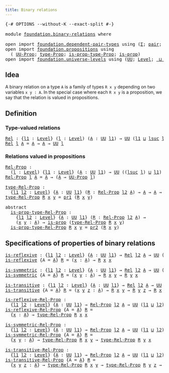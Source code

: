 ```yaml
---
title: Binary relations
---
```


<pre class="Agda"><a id="42" class="Symbol">{-#</a> <a id="46" class="Keyword">OPTIONS</a> <a id="54" class="Pragma">--without-K</a> <a id="66" class="Pragma">--exact-split</a> <a id="80" class="Symbol">#-}</a>

<a id="85" class="Keyword">module</a> <a id="92" href="foundation.binary-relations.html" class="Module">foundation.binary-relations</a> <a id="120" class="Keyword">where</a>

<a id="127" class="Keyword">open</a> <a id="132" class="Keyword">import</a> <a id="139" href="foundation.dependent-pair-types.html" class="Module">foundation.dependent-pair-types</a> <a id="171" class="Keyword">using</a> <a id="177" class="Symbol">(</a><a id="178" href="foundation-core.dependent-pair-types.html#515" class="Record">Σ</a><a id="179" class="Symbol">;</a> <a id="181" href="foundation-core.dependent-pair-types.html#588" class="InductiveConstructor">pair</a><a id="185" class="Symbol">;</a> <a id="187" href="foundation-core.dependent-pair-types.html#605" class="Field">pr1</a><a id="190" class="Symbol">;</a> <a id="192" href="foundation-core.dependent-pair-types.html#617" class="Field">pr2</a><a id="195" class="Symbol">)</a>
<a id="197" class="Keyword">open</a> <a id="202" class="Keyword">import</a> <a id="209" href="foundation.propositions.html" class="Module">foundation.propositions</a> <a id="233" class="Keyword">using</a>
  <a id="241" class="Symbol">(</a> <a id="243" href="foundation-core.propositions.html#1393" class="Function">UU-Prop</a><a id="250" class="Symbol">;</a> <a id="252" href="foundation-core.propositions.html#1495" class="Function">type-Prop</a><a id="261" class="Symbol">;</a> <a id="263" href="foundation-core.propositions.html#1562" class="Function">is-prop-type-Prop</a><a id="280" class="Symbol">;</a> <a id="282" href="foundation-core.propositions.html#1309" class="Function">is-prop</a><a id="289" class="Symbol">)</a>
<a id="291" class="Keyword">open</a> <a id="296" class="Keyword">import</a> <a id="303" href="foundation.universe-levels.html" class="Module">foundation.universe-levels</a> <a id="330" class="Keyword">using</a> <a id="336" class="Symbol">(</a><a id="337" href="foundation-core.universe-levels.html#235" class="Primitive">UU</a><a id="339" class="Symbol">;</a> <a id="341" href="Agda.Primitive.html#597" class="Postulate">Level</a><a id="346" class="Symbol">;</a> <a id="348" href="Agda.Primitive.html#810" class="Primitive Operator">_⊔_</a><a id="351" class="Symbol">;</a> <a id="353" href="Agda.Primitive.html#780" class="Primitive">lsuc</a><a id="357" class="Symbol">)</a>
</pre>
## Idea

A binary relation on a type `A` is a family of types `R x y` depending on two variables `x y : A`. In the special case where each `R x y` is a proposition, we say that the relation is valued in propositions.

## Definition

### Type-valued relations

<pre class="Agda"><a id="Rel"></a><a id="632" href="foundation.binary-relations.html#632" class="Function">Rel</a> <a id="636" class="Symbol">:</a> <a id="638" class="Symbol">{</a><a id="639" href="foundation.binary-relations.html#639" class="Bound">l1</a> <a id="642" class="Symbol">:</a> <a id="644" href="Agda.Primitive.html#597" class="Postulate">Level</a><a id="649" class="Symbol">}</a> <a id="651" class="Symbol">(</a><a id="652" href="foundation.binary-relations.html#652" class="Bound">l</a> <a id="654" class="Symbol">:</a> <a id="656" href="Agda.Primitive.html#597" class="Postulate">Level</a><a id="661" class="Symbol">)</a> <a id="663" class="Symbol">(</a><a id="664" href="foundation.binary-relations.html#664" class="Bound">A</a> <a id="666" class="Symbol">:</a> <a id="668" href="foundation-core.universe-levels.html#235" class="Primitive">UU</a> <a id="671" href="foundation.binary-relations.html#639" class="Bound">l1</a><a id="673" class="Symbol">)</a> <a id="675" class="Symbol">→</a> <a id="677" href="foundation-core.universe-levels.html#235" class="Primitive">UU</a> <a id="680" class="Symbol">(</a><a id="681" href="foundation.binary-relations.html#639" class="Bound">l1</a> <a id="684" href="Agda.Primitive.html#810" class="Primitive Operator">⊔</a> <a id="686" href="Agda.Primitive.html#780" class="Primitive">lsuc</a> <a id="691" href="foundation.binary-relations.html#652" class="Bound">l</a><a id="692" class="Symbol">)</a>
<a id="694" href="foundation.binary-relations.html#632" class="Function">Rel</a> <a id="698" href="foundation.binary-relations.html#698" class="Bound">l</a> <a id="700" href="foundation.binary-relations.html#700" class="Bound">A</a> <a id="702" class="Symbol">=</a> <a id="704" href="foundation.binary-relations.html#700" class="Bound">A</a> <a id="706" class="Symbol">→</a> <a id="708" href="foundation.binary-relations.html#700" class="Bound">A</a> <a id="710" class="Symbol">→</a> <a id="712" href="foundation-core.universe-levels.html#235" class="Primitive">UU</a> <a id="715" href="foundation.binary-relations.html#698" class="Bound">l</a>
</pre>
### Relations valued in propositions

<pre class="Agda"><a id="Rel-Prop"></a><a id="768" href="foundation.binary-relations.html#768" class="Function">Rel-Prop</a> <a id="777" class="Symbol">:</a>
  <a id="781" class="Symbol">(</a><a id="782" href="foundation.binary-relations.html#782" class="Bound">l</a> <a id="784" class="Symbol">:</a> <a id="786" href="Agda.Primitive.html#597" class="Postulate">Level</a><a id="791" class="Symbol">)</a> <a id="793" class="Symbol">{</a><a id="794" href="foundation.binary-relations.html#794" class="Bound">l1</a> <a id="797" class="Symbol">:</a> <a id="799" href="Agda.Primitive.html#597" class="Postulate">Level</a><a id="804" class="Symbol">}</a> <a id="806" class="Symbol">(</a><a id="807" href="foundation.binary-relations.html#807" class="Bound">A</a> <a id="809" class="Symbol">:</a> <a id="811" href="foundation-core.universe-levels.html#235" class="Primitive">UU</a> <a id="814" href="foundation.binary-relations.html#794" class="Bound">l1</a><a id="816" class="Symbol">)</a> <a id="818" class="Symbol">→</a> <a id="820" href="foundation-core.universe-levels.html#235" class="Primitive">UU</a> <a id="823" class="Symbol">((</a><a id="825" href="Agda.Primitive.html#780" class="Primitive">lsuc</a> <a id="830" href="foundation.binary-relations.html#782" class="Bound">l</a><a id="831" class="Symbol">)</a> <a id="833" href="Agda.Primitive.html#810" class="Primitive Operator">⊔</a> <a id="835" href="foundation.binary-relations.html#794" class="Bound">l1</a><a id="837" class="Symbol">)</a>
<a id="839" href="foundation.binary-relations.html#768" class="Function">Rel-Prop</a> <a id="848" href="foundation.binary-relations.html#848" class="Bound">l</a> <a id="850" href="foundation.binary-relations.html#850" class="Bound">A</a> <a id="852" class="Symbol">=</a> <a id="854" href="foundation.binary-relations.html#850" class="Bound">A</a> <a id="856" class="Symbol">→</a> <a id="858" class="Symbol">(</a><a id="859" href="foundation.binary-relations.html#850" class="Bound">A</a> <a id="861" class="Symbol">→</a> <a id="863" href="foundation-core.propositions.html#1393" class="Function">UU-Prop</a> <a id="871" href="foundation.binary-relations.html#848" class="Bound">l</a><a id="872" class="Symbol">)</a>

<a id="type-Rel-Prop"></a><a id="875" href="foundation.binary-relations.html#875" class="Function">type-Rel-Prop</a> <a id="889" class="Symbol">:</a>
  <a id="893" class="Symbol">{</a><a id="894" href="foundation.binary-relations.html#894" class="Bound">l1</a> <a id="897" href="foundation.binary-relations.html#897" class="Bound">l2</a> <a id="900" class="Symbol">:</a> <a id="902" href="Agda.Primitive.html#597" class="Postulate">Level</a><a id="907" class="Symbol">}</a> <a id="909" class="Symbol">{</a><a id="910" href="foundation.binary-relations.html#910" class="Bound">A</a> <a id="912" class="Symbol">:</a> <a id="914" href="foundation-core.universe-levels.html#235" class="Primitive">UU</a> <a id="917" href="foundation.binary-relations.html#894" class="Bound">l1</a><a id="919" class="Symbol">}</a> <a id="921" class="Symbol">(</a><a id="922" href="foundation.binary-relations.html#922" class="Bound">R</a> <a id="924" class="Symbol">:</a> <a id="926" href="foundation.binary-relations.html#768" class="Function">Rel-Prop</a> <a id="935" href="foundation.binary-relations.html#897" class="Bound">l2</a> <a id="938" href="foundation.binary-relations.html#910" class="Bound">A</a><a id="939" class="Symbol">)</a> <a id="941" class="Symbol">→</a> <a id="943" href="foundation.binary-relations.html#910" class="Bound">A</a> <a id="945" class="Symbol">→</a> <a id="947" href="foundation.binary-relations.html#910" class="Bound">A</a> <a id="949" class="Symbol">→</a> <a id="951" href="foundation-core.universe-levels.html#235" class="Primitive">UU</a> <a id="954" href="foundation.binary-relations.html#897" class="Bound">l2</a>
<a id="957" href="foundation.binary-relations.html#875" class="Function">type-Rel-Prop</a> <a id="971" href="foundation.binary-relations.html#971" class="Bound">R</a> <a id="973" href="foundation.binary-relations.html#973" class="Bound">x</a> <a id="975" href="foundation.binary-relations.html#975" class="Bound">y</a> <a id="977" class="Symbol">=</a> <a id="979" href="foundation-core.dependent-pair-types.html#605" class="Field">pr1</a> <a id="983" class="Symbol">(</a><a id="984" href="foundation.binary-relations.html#971" class="Bound">R</a> <a id="986" href="foundation.binary-relations.html#973" class="Bound">x</a> <a id="988" href="foundation.binary-relations.html#975" class="Bound">y</a><a id="989" class="Symbol">)</a>

<a id="992" class="Keyword">abstract</a>
  <a id="is-prop-type-Rel-Prop"></a><a id="1003" href="foundation.binary-relations.html#1003" class="Function">is-prop-type-Rel-Prop</a> <a id="1025" class="Symbol">:</a>
    <a id="1031" class="Symbol">{</a><a id="1032" href="foundation.binary-relations.html#1032" class="Bound">l1</a> <a id="1035" href="foundation.binary-relations.html#1035" class="Bound">l2</a> <a id="1038" class="Symbol">:</a> <a id="1040" href="Agda.Primitive.html#597" class="Postulate">Level</a><a id="1045" class="Symbol">}</a> <a id="1047" class="Symbol">{</a><a id="1048" href="foundation.binary-relations.html#1048" class="Bound">A</a> <a id="1050" class="Symbol">:</a> <a id="1052" href="foundation-core.universe-levels.html#235" class="Primitive">UU</a> <a id="1055" href="foundation.binary-relations.html#1032" class="Bound">l1</a><a id="1057" class="Symbol">}</a> <a id="1059" class="Symbol">(</a><a id="1060" href="foundation.binary-relations.html#1060" class="Bound">R</a> <a id="1062" class="Symbol">:</a> <a id="1064" href="foundation.binary-relations.html#768" class="Function">Rel-Prop</a> <a id="1073" href="foundation.binary-relations.html#1035" class="Bound">l2</a> <a id="1076" href="foundation.binary-relations.html#1048" class="Bound">A</a><a id="1077" class="Symbol">)</a> <a id="1079" class="Symbol">→</a>
    <a id="1085" class="Symbol">(</a><a id="1086" href="foundation.binary-relations.html#1086" class="Bound">x</a> <a id="1088" href="foundation.binary-relations.html#1088" class="Bound">y</a> <a id="1090" class="Symbol">:</a> <a id="1092" href="foundation.binary-relations.html#1048" class="Bound">A</a><a id="1093" class="Symbol">)</a> <a id="1095" class="Symbol">→</a> <a id="1097" href="foundation-core.propositions.html#1309" class="Function">is-prop</a> <a id="1105" class="Symbol">(</a><a id="1106" href="foundation.binary-relations.html#875" class="Function">type-Rel-Prop</a> <a id="1120" href="foundation.binary-relations.html#1060" class="Bound">R</a> <a id="1122" href="foundation.binary-relations.html#1086" class="Bound">x</a> <a id="1124" href="foundation.binary-relations.html#1088" class="Bound">y</a><a id="1125" class="Symbol">)</a>
  <a id="1129" href="foundation.binary-relations.html#1003" class="Function">is-prop-type-Rel-Prop</a> <a id="1151" href="foundation.binary-relations.html#1151" class="Bound">R</a> <a id="1153" href="foundation.binary-relations.html#1153" class="Bound">x</a> <a id="1155" href="foundation.binary-relations.html#1155" class="Bound">y</a> <a id="1157" class="Symbol">=</a> <a id="1159" href="foundation-core.dependent-pair-types.html#617" class="Field">pr2</a> <a id="1163" class="Symbol">(</a><a id="1164" href="foundation.binary-relations.html#1151" class="Bound">R</a> <a id="1166" href="foundation.binary-relations.html#1153" class="Bound">x</a> <a id="1168" href="foundation.binary-relations.html#1155" class="Bound">y</a><a id="1169" class="Symbol">)</a>
</pre>
## Specifications of properties of binary relations

<pre class="Agda"><a id="is-reflexive"></a><a id="1237" href="foundation.binary-relations.html#1237" class="Function">is-reflexive</a> <a id="1250" class="Symbol">:</a> <a id="1252" class="Symbol">{</a><a id="1253" href="foundation.binary-relations.html#1253" class="Bound">l1</a> <a id="1256" href="foundation.binary-relations.html#1256" class="Bound">l2</a> <a id="1259" class="Symbol">:</a> <a id="1261" href="Agda.Primitive.html#597" class="Postulate">Level</a><a id="1266" class="Symbol">}</a> <a id="1268" class="Symbol">{</a><a id="1269" href="foundation.binary-relations.html#1269" class="Bound">A</a> <a id="1271" class="Symbol">:</a> <a id="1273" href="foundation-core.universe-levels.html#235" class="Primitive">UU</a> <a id="1276" href="foundation.binary-relations.html#1253" class="Bound">l1</a><a id="1278" class="Symbol">}</a> <a id="1280" class="Symbol">→</a> <a id="1282" href="foundation.binary-relations.html#632" class="Function">Rel</a> <a id="1286" href="foundation.binary-relations.html#1256" class="Bound">l2</a> <a id="1289" href="foundation.binary-relations.html#1269" class="Bound">A</a> <a id="1291" class="Symbol">→</a> <a id="1293" href="foundation-core.universe-levels.html#235" class="Primitive">UU</a> <a id="1296" class="Symbol">(</a><a id="1297" href="foundation.binary-relations.html#1253" class="Bound">l1</a> <a id="1300" href="Agda.Primitive.html#810" class="Primitive Operator">⊔</a> <a id="1302" href="foundation.binary-relations.html#1256" class="Bound">l2</a><a id="1304" class="Symbol">)</a>
<a id="1306" href="foundation.binary-relations.html#1237" class="Function">is-reflexive</a> <a id="1319" class="Symbol">{</a><a id="1320" class="Argument">A</a> <a id="1322" class="Symbol">=</a> <a id="1324" href="foundation.binary-relations.html#1324" class="Bound">A</a><a id="1325" class="Symbol">}</a> <a id="1327" href="foundation.binary-relations.html#1327" class="Bound">R</a> <a id="1329" class="Symbol">=</a> <a id="1331" class="Symbol">(</a><a id="1332" href="foundation.binary-relations.html#1332" class="Bound">x</a> <a id="1334" class="Symbol">:</a> <a id="1336" href="foundation.binary-relations.html#1324" class="Bound">A</a><a id="1337" class="Symbol">)</a> <a id="1339" class="Symbol">→</a> <a id="1341" href="foundation.binary-relations.html#1327" class="Bound">R</a> <a id="1343" href="foundation.binary-relations.html#1332" class="Bound">x</a> <a id="1345" href="foundation.binary-relations.html#1332" class="Bound">x</a>

<a id="is-symmetric"></a><a id="1348" href="foundation.binary-relations.html#1348" class="Function">is-symmetric</a> <a id="1361" class="Symbol">:</a> <a id="1363" class="Symbol">{</a><a id="1364" href="foundation.binary-relations.html#1364" class="Bound">l1</a> <a id="1367" href="foundation.binary-relations.html#1367" class="Bound">l2</a> <a id="1370" class="Symbol">:</a> <a id="1372" href="Agda.Primitive.html#597" class="Postulate">Level</a><a id="1377" class="Symbol">}</a> <a id="1379" class="Symbol">{</a><a id="1380" href="foundation.binary-relations.html#1380" class="Bound">A</a> <a id="1382" class="Symbol">:</a> <a id="1384" href="foundation-core.universe-levels.html#235" class="Primitive">UU</a> <a id="1387" href="foundation.binary-relations.html#1364" class="Bound">l1</a><a id="1389" class="Symbol">}</a> <a id="1391" class="Symbol">→</a> <a id="1393" href="foundation.binary-relations.html#632" class="Function">Rel</a> <a id="1397" href="foundation.binary-relations.html#1367" class="Bound">l2</a> <a id="1400" href="foundation.binary-relations.html#1380" class="Bound">A</a> <a id="1402" class="Symbol">→</a> <a id="1404" href="foundation-core.universe-levels.html#235" class="Primitive">UU</a> <a id="1407" class="Symbol">(</a><a id="1408" href="foundation.binary-relations.html#1364" class="Bound">l1</a> <a id="1411" href="Agda.Primitive.html#810" class="Primitive Operator">⊔</a> <a id="1413" href="foundation.binary-relations.html#1367" class="Bound">l2</a><a id="1415" class="Symbol">)</a>
<a id="1417" href="foundation.binary-relations.html#1348" class="Function">is-symmetric</a> <a id="1430" class="Symbol">{</a><a id="1431" class="Argument">A</a> <a id="1433" class="Symbol">=</a> <a id="1435" href="foundation.binary-relations.html#1435" class="Bound">A</a><a id="1436" class="Symbol">}</a> <a id="1438" href="foundation.binary-relations.html#1438" class="Bound">R</a> <a id="1440" class="Symbol">=</a> <a id="1442" class="Symbol">(</a><a id="1443" href="foundation.binary-relations.html#1443" class="Bound">x</a> <a id="1445" href="foundation.binary-relations.html#1445" class="Bound">y</a> <a id="1447" class="Symbol">:</a> <a id="1449" href="foundation.binary-relations.html#1435" class="Bound">A</a><a id="1450" class="Symbol">)</a> <a id="1452" class="Symbol">→</a> <a id="1454" href="foundation.binary-relations.html#1438" class="Bound">R</a> <a id="1456" href="foundation.binary-relations.html#1443" class="Bound">x</a> <a id="1458" href="foundation.binary-relations.html#1445" class="Bound">y</a> <a id="1460" class="Symbol">→</a> <a id="1462" href="foundation.binary-relations.html#1438" class="Bound">R</a> <a id="1464" href="foundation.binary-relations.html#1445" class="Bound">y</a> <a id="1466" href="foundation.binary-relations.html#1443" class="Bound">x</a>

<a id="is-transitive"></a><a id="1469" href="foundation.binary-relations.html#1469" class="Function">is-transitive</a> <a id="1483" class="Symbol">:</a> <a id="1485" class="Symbol">{</a><a id="1486" href="foundation.binary-relations.html#1486" class="Bound">l1</a> <a id="1489" href="foundation.binary-relations.html#1489" class="Bound">l2</a> <a id="1492" class="Symbol">:</a> <a id="1494" href="Agda.Primitive.html#597" class="Postulate">Level</a><a id="1499" class="Symbol">}</a> <a id="1501" class="Symbol">{</a><a id="1502" href="foundation.binary-relations.html#1502" class="Bound">A</a> <a id="1504" class="Symbol">:</a> <a id="1506" href="foundation-core.universe-levels.html#235" class="Primitive">UU</a> <a id="1509" href="foundation.binary-relations.html#1486" class="Bound">l1</a><a id="1511" class="Symbol">}</a> <a id="1513" class="Symbol">→</a> <a id="1515" href="foundation.binary-relations.html#632" class="Function">Rel</a> <a id="1519" href="foundation.binary-relations.html#1489" class="Bound">l2</a> <a id="1522" href="foundation.binary-relations.html#1502" class="Bound">A</a> <a id="1524" class="Symbol">→</a> <a id="1526" href="foundation-core.universe-levels.html#235" class="Primitive">UU</a> <a id="1529" class="Symbol">(</a><a id="1530" href="foundation.binary-relations.html#1486" class="Bound">l1</a> <a id="1533" href="Agda.Primitive.html#810" class="Primitive Operator">⊔</a> <a id="1535" href="foundation.binary-relations.html#1489" class="Bound">l2</a><a id="1537" class="Symbol">)</a>
<a id="1539" href="foundation.binary-relations.html#1469" class="Function">is-transitive</a> <a id="1553" class="Symbol">{</a><a id="1554" class="Argument">A</a> <a id="1556" class="Symbol">=</a> <a id="1558" href="foundation.binary-relations.html#1558" class="Bound">A</a><a id="1559" class="Symbol">}</a> <a id="1561" href="foundation.binary-relations.html#1561" class="Bound">R</a> <a id="1563" class="Symbol">=</a> <a id="1565" class="Symbol">(</a><a id="1566" href="foundation.binary-relations.html#1566" class="Bound">x</a> <a id="1568" href="foundation.binary-relations.html#1568" class="Bound">y</a> <a id="1570" href="foundation.binary-relations.html#1570" class="Bound">z</a> <a id="1572" class="Symbol">:</a> <a id="1574" href="foundation.binary-relations.html#1558" class="Bound">A</a><a id="1575" class="Symbol">)</a> <a id="1577" class="Symbol">→</a> <a id="1579" href="foundation.binary-relations.html#1561" class="Bound">R</a> <a id="1581" href="foundation.binary-relations.html#1566" class="Bound">x</a> <a id="1583" href="foundation.binary-relations.html#1568" class="Bound">y</a> <a id="1585" class="Symbol">→</a> <a id="1587" href="foundation.binary-relations.html#1561" class="Bound">R</a> <a id="1589" href="foundation.binary-relations.html#1568" class="Bound">y</a> <a id="1591" href="foundation.binary-relations.html#1570" class="Bound">z</a> <a id="1593" class="Symbol">→</a> <a id="1595" href="foundation.binary-relations.html#1561" class="Bound">R</a> <a id="1597" href="foundation.binary-relations.html#1566" class="Bound">x</a> <a id="1599" href="foundation.binary-relations.html#1570" class="Bound">z</a>
</pre>
<pre class="Agda"><a id="is-reflexive-Rel-Prop"></a><a id="1614" href="foundation.binary-relations.html#1614" class="Function">is-reflexive-Rel-Prop</a> <a id="1636" class="Symbol">:</a>
  <a id="1640" class="Symbol">{</a><a id="1641" href="foundation.binary-relations.html#1641" class="Bound">l1</a> <a id="1644" href="foundation.binary-relations.html#1644" class="Bound">l2</a> <a id="1647" class="Symbol">:</a> <a id="1649" href="Agda.Primitive.html#597" class="Postulate">Level</a><a id="1654" class="Symbol">}</a> <a id="1656" class="Symbol">{</a><a id="1657" href="foundation.binary-relations.html#1657" class="Bound">A</a> <a id="1659" class="Symbol">:</a> <a id="1661" href="foundation-core.universe-levels.html#235" class="Primitive">UU</a> <a id="1664" href="foundation.binary-relations.html#1641" class="Bound">l1</a><a id="1666" class="Symbol">}</a> <a id="1668" class="Symbol">→</a> <a id="1670" href="foundation.binary-relations.html#768" class="Function">Rel-Prop</a> <a id="1679" href="foundation.binary-relations.html#1644" class="Bound">l2</a> <a id="1682" href="foundation.binary-relations.html#1657" class="Bound">A</a> <a id="1684" class="Symbol">→</a> <a id="1686" href="foundation-core.universe-levels.html#235" class="Primitive">UU</a> <a id="1689" class="Symbol">(</a><a id="1690" href="foundation.binary-relations.html#1641" class="Bound">l1</a> <a id="1693" href="Agda.Primitive.html#810" class="Primitive Operator">⊔</a> <a id="1695" href="foundation.binary-relations.html#1644" class="Bound">l2</a><a id="1697" class="Symbol">)</a>
<a id="1699" href="foundation.binary-relations.html#1614" class="Function">is-reflexive-Rel-Prop</a> <a id="1721" class="Symbol">{</a><a id="1722" class="Argument">A</a> <a id="1724" class="Symbol">=</a> <a id="1726" href="foundation.binary-relations.html#1726" class="Bound">A</a><a id="1727" class="Symbol">}</a> <a id="1729" href="foundation.binary-relations.html#1729" class="Bound">R</a> <a id="1731" class="Symbol">=</a>
  <a id="1735" class="Symbol">{</a><a id="1736" href="foundation.binary-relations.html#1736" class="Bound">x</a> <a id="1738" class="Symbol">:</a> <a id="1740" href="foundation.binary-relations.html#1726" class="Bound">A</a><a id="1741" class="Symbol">}</a> <a id="1743" class="Symbol">→</a> <a id="1745" href="foundation.binary-relations.html#875" class="Function">type-Rel-Prop</a> <a id="1759" href="foundation.binary-relations.html#1729" class="Bound">R</a> <a id="1761" href="foundation.binary-relations.html#1736" class="Bound">x</a> <a id="1763" href="foundation.binary-relations.html#1736" class="Bound">x</a>

<a id="is-symmetric-Rel-Prop"></a><a id="1766" href="foundation.binary-relations.html#1766" class="Function">is-symmetric-Rel-Prop</a> <a id="1788" class="Symbol">:</a>
  <a id="1792" class="Symbol">{</a><a id="1793" href="foundation.binary-relations.html#1793" class="Bound">l1</a> <a id="1796" href="foundation.binary-relations.html#1796" class="Bound">l2</a> <a id="1799" class="Symbol">:</a> <a id="1801" href="Agda.Primitive.html#597" class="Postulate">Level</a><a id="1806" class="Symbol">}</a> <a id="1808" class="Symbol">{</a><a id="1809" href="foundation.binary-relations.html#1809" class="Bound">A</a> <a id="1811" class="Symbol">:</a> <a id="1813" href="foundation-core.universe-levels.html#235" class="Primitive">UU</a> <a id="1816" href="foundation.binary-relations.html#1793" class="Bound">l1</a><a id="1818" class="Symbol">}</a> <a id="1820" class="Symbol">→</a> <a id="1822" href="foundation.binary-relations.html#768" class="Function">Rel-Prop</a> <a id="1831" href="foundation.binary-relations.html#1796" class="Bound">l2</a> <a id="1834" href="foundation.binary-relations.html#1809" class="Bound">A</a> <a id="1836" class="Symbol">→</a> <a id="1838" href="foundation-core.universe-levels.html#235" class="Primitive">UU</a> <a id="1841" class="Symbol">(</a><a id="1842" href="foundation.binary-relations.html#1793" class="Bound">l1</a> <a id="1845" href="Agda.Primitive.html#810" class="Primitive Operator">⊔</a> <a id="1847" href="foundation.binary-relations.html#1796" class="Bound">l2</a><a id="1849" class="Symbol">)</a>
<a id="1851" href="foundation.binary-relations.html#1766" class="Function">is-symmetric-Rel-Prop</a> <a id="1873" class="Symbol">{</a><a id="1874" class="Argument">A</a> <a id="1876" class="Symbol">=</a> <a id="1878" href="foundation.binary-relations.html#1878" class="Bound">A</a><a id="1879" class="Symbol">}</a> <a id="1881" href="foundation.binary-relations.html#1881" class="Bound">R</a> <a id="1883" class="Symbol">=</a>
  <a id="1887" class="Symbol">{</a><a id="1888" href="foundation.binary-relations.html#1888" class="Bound">x</a> <a id="1890" href="foundation.binary-relations.html#1890" class="Bound">y</a> <a id="1892" class="Symbol">:</a> <a id="1894" href="foundation.binary-relations.html#1878" class="Bound">A</a><a id="1895" class="Symbol">}</a> <a id="1897" class="Symbol">→</a> <a id="1899" href="foundation.binary-relations.html#875" class="Function">type-Rel-Prop</a> <a id="1913" href="foundation.binary-relations.html#1881" class="Bound">R</a> <a id="1915" href="foundation.binary-relations.html#1888" class="Bound">x</a> <a id="1917" href="foundation.binary-relations.html#1890" class="Bound">y</a> <a id="1919" class="Symbol">→</a> <a id="1921" href="foundation.binary-relations.html#875" class="Function">type-Rel-Prop</a> <a id="1935" href="foundation.binary-relations.html#1881" class="Bound">R</a> <a id="1937" href="foundation.binary-relations.html#1890" class="Bound">y</a> <a id="1939" href="foundation.binary-relations.html#1888" class="Bound">x</a>

<a id="is-transitive-Rel-Prop"></a><a id="1942" href="foundation.binary-relations.html#1942" class="Function">is-transitive-Rel-Prop</a> <a id="1965" class="Symbol">:</a>
  <a id="1969" class="Symbol">{</a><a id="1970" href="foundation.binary-relations.html#1970" class="Bound">l1</a> <a id="1973" href="foundation.binary-relations.html#1973" class="Bound">l2</a> <a id="1976" class="Symbol">:</a> <a id="1978" href="Agda.Primitive.html#597" class="Postulate">Level</a><a id="1983" class="Symbol">}</a> <a id="1985" class="Symbol">{</a><a id="1986" href="foundation.binary-relations.html#1986" class="Bound">A</a> <a id="1988" class="Symbol">:</a> <a id="1990" href="foundation-core.universe-levels.html#235" class="Primitive">UU</a> <a id="1993" href="foundation.binary-relations.html#1970" class="Bound">l1</a><a id="1995" class="Symbol">}</a> <a id="1997" class="Symbol">→</a> <a id="1999" href="foundation.binary-relations.html#768" class="Function">Rel-Prop</a> <a id="2008" href="foundation.binary-relations.html#1973" class="Bound">l2</a> <a id="2011" href="foundation.binary-relations.html#1986" class="Bound">A</a> <a id="2013" class="Symbol">→</a> <a id="2015" href="foundation-core.universe-levels.html#235" class="Primitive">UU</a> <a id="2018" class="Symbol">(</a><a id="2019" href="foundation.binary-relations.html#1970" class="Bound">l1</a> <a id="2022" href="Agda.Primitive.html#810" class="Primitive Operator">⊔</a> <a id="2024" href="foundation.binary-relations.html#1973" class="Bound">l2</a><a id="2026" class="Symbol">)</a>
<a id="2028" href="foundation.binary-relations.html#1942" class="Function">is-transitive-Rel-Prop</a> <a id="2051" class="Symbol">{</a><a id="2052" class="Argument">A</a> <a id="2054" class="Symbol">=</a> <a id="2056" href="foundation.binary-relations.html#2056" class="Bound">A</a><a id="2057" class="Symbol">}</a> <a id="2059" href="foundation.binary-relations.html#2059" class="Bound">R</a> <a id="2061" class="Symbol">=</a>
  <a id="2065" class="Symbol">{</a><a id="2066" href="foundation.binary-relations.html#2066" class="Bound">x</a> <a id="2068" href="foundation.binary-relations.html#2068" class="Bound">y</a> <a id="2070" href="foundation.binary-relations.html#2070" class="Bound">z</a> <a id="2072" class="Symbol">:</a> <a id="2074" href="foundation.binary-relations.html#2056" class="Bound">A</a><a id="2075" class="Symbol">}</a> <a id="2077" class="Symbol">→</a> <a id="2079" href="foundation.binary-relations.html#875" class="Function">type-Rel-Prop</a> <a id="2093" href="foundation.binary-relations.html#2059" class="Bound">R</a> <a id="2095" href="foundation.binary-relations.html#2066" class="Bound">x</a> <a id="2097" href="foundation.binary-relations.html#2068" class="Bound">y</a> <a id="2099" class="Symbol">→</a> <a id="2101" href="foundation.binary-relations.html#875" class="Function">type-Rel-Prop</a> <a id="2115" href="foundation.binary-relations.html#2059" class="Bound">R</a> <a id="2117" href="foundation.binary-relations.html#2068" class="Bound">y</a> <a id="2119" href="foundation.binary-relations.html#2070" class="Bound">z</a> <a id="2121" class="Symbol">→</a> <a id="2123" href="foundation.binary-relations.html#875" class="Function">type-Rel-Prop</a> <a id="2137" href="foundation.binary-relations.html#2059" class="Bound">R</a> <a id="2139" href="foundation.binary-relations.html#2066" class="Bound">x</a> <a id="2141" href="foundation.binary-relations.html#2070" class="Bound">z</a>
</pre>